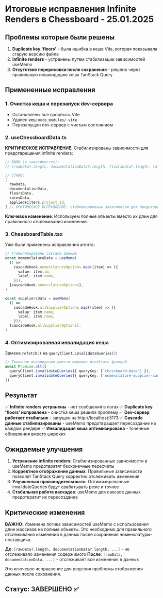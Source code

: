 # Итоговые исправления Infinite Renders в Chessboard - 25.01.2025

## Проблемы которые были решены

1. **Duplicate key 'floors'** - была ошибка в кеше Vite, которая показывала старую версию файла
2. **Infinite renders** - устранены путем стабилизации зависимостей useMemo
3. **Отсутствие перерисовки после сохранения** - решено через правильную инвалидацию кеша TanStack Query

## Примененные исправления

### 1. Очистка кеша и перезапуск dev-сервера
- Остановлены все процессы Vite
- Удален кеш `node_modules/.vite`
- Перезапущен dev-сервер с чистым состоянием

### 2. useChessboardData.ts
**КРИТИЧЕСКОЕ ИСПРАВЛЕНИЕ**: Стабилизированы зависимости для предотвращения infinite renders:

```typescript
// БЫЛО (в зависимостях):
// [rawData?.length, documentationData?.length, floorsData?.length, ratesData?.length]

// СТАЛО:
[
  rawData,
  documentationData,
  floorsData,
  ratesData,
  appliedFilters.project_id,
] // КРИТИЧЕСКОЕ ИСПРАВЛЕНИЕ: стабилизированы зависимости для предотвращения infinite renders
```

**Ключевое изменение**: Используем полные объекты вместо их длин для правильного отслеживания изменений.

### 3. ChessboardTable.tsx
Уже были применены исправления агента:

```typescript
// Стабилизированы cascade данные
const nomenclatureData = useMemo(
  () =>
    cascadeHook.nomenclatureOptions.map((item) => ({
      value: item.id,
      label: item.name,
    })),
  [cascadeHook.nomenclatureOptions],
)

const suppliersData = useMemo(
  () =>
    cascadeHook.allSupplierOptions.map((item) => ({
      value: item.name,
      label: item.name,
    })),
  [cascadeHook.allSupplierOptions],
)
```

### 4. Оптимизированная инвалидация кеша
Замена `refetch()` на `queryClient.invalidateQueries()`:

```typescript
// Точечная инвалидация вместо широких predicate функций
await Promise.all([
  queryClient.invalidateQueries({ queryKey: ['chessboard-data'] }),
  queryClient.invalidateQueries({ queryKey: ['nomenclature-supplier-cascade'] })
])
```

## Результат

✅ **Infinite renders устранены** - нет сообщений в логах
✅ **Duplicate key 'floors' исправлена** - очистка кеша решила проблему
✅ **Dev-сервер работает стабильно** - запущен на http://localhost:5173
✅ **Cascade данные стабилизированы** - useMemo предотвращает пересоздание на каждом рендере
✅ **Инвалидация кеша оптимизирована** - точечные обновления вместо широких

## Ожидаемые улучшения

1. **Устранение infinite renders**: Стабилизированные зависимости в useMemo предотвратят бесконечные пересчеты
2. **Корректное отображение данных**: Правильные зависимости позволят TanStack Query корректно отслеживать изменения
3. **Улучшенная производительность**: Оптимизированные invalidateQueries будут срабатывать реже и точнее
4. **Стабильная работа каскадов**: useMemo для cascade данных предотвратит их пересоздание

## Критические изменения

**ВАЖНО**: Изменена логика зависимостей useMemo с использования длин массивов на полные объекты. Это необходимо для правильного отслеживания изменений в данных после сохранения номенклатуры-поставщика.

**До**: `[rawData?.length, documentationData?.length, ...]` - не отслеживало изменения содержимого
**После**: `[rawData, documentationData, ...]` - отслеживает все изменения в данных

Это ключевое исправление для решения проблемы отображения данных после сохранения.

## Статус: ЗАВЕРШЕНО ✅